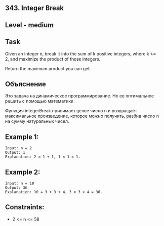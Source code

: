 ## 343. Integer Break


## Level - medium


## Task
Given an integer n, break it into the sum of k positive integers, where k >= 2, and maximize the product of those integers.

Return the maximum product you can get.


## Объяснение
Это задача на динамическое программирование.
Но ее оптимальнее решить с помощью математики.

Функция integerBreak принимает целое число n и возвращает максимальное произведение,
которое можно получить, разбив число n на сумму натуральных чисел.

## Example 1:
````
Input: n = 2
Output: 1
Explanation: 2 = 1 + 1, 1 × 1 = 1.
````


## Example 2:
````
Input: n = 10
Output: 36
Explanation: 10 = 3 + 3 + 4, 3 × 3 × 4 = 36.
````


## Constraints:
- 2 <= n <= 58